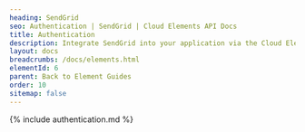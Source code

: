 ```yaml
---
heading: SendGrid
seo: Authentication | SendGrid | Cloud Elements API Docs
title: Authentication
description: Integrate SendGrid into your application via the Cloud Elements APIs.
layout: docs
breadcrumbs: /docs/elements.html
elementId: 6
parent: Back to Element Guides
order: 10
sitemap: false
---
```


{% include authentication.md %}
